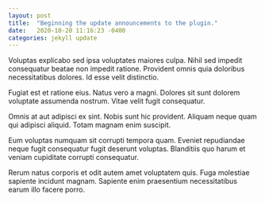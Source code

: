 ```yaml
---
layout: post
title:  "Beginning the update announcements to the plugin."
date:   2020-10-20 11:16:23 -0400
categories: jekyll update
---
```


Voluptas explicabo sed ipsa voluptates maiores culpa. Nihil sed impedit consequatur beatae non impedit ratione. Provident omnis quia doloribus necessitatibus dolores. Id esse velit distinctio.

Fugiat est et ratione eius. Natus vero a magni. Dolores sit sunt dolorem voluptate assumenda nostrum. Vitae velit fugit consequatur.

Omnis at aut adipisci ex sint. Nobis sunt hic provident. Aliquam neque quam qui adipisci aliquid. Totam magnam enim suscipit.

Eum voluptas numquam sit corrupti tempora quam. Eveniet repudiandae neque fugit consequatur fugit deserunt voluptas. Blanditiis quo harum et veniam cupiditate corrupti consequatur.

Rerum natus corporis et odit autem amet voluptatem quis. Fuga molestiae sapiente incidunt magnam. Sapiente enim praesentium necessitatibus earum illo facere porro.